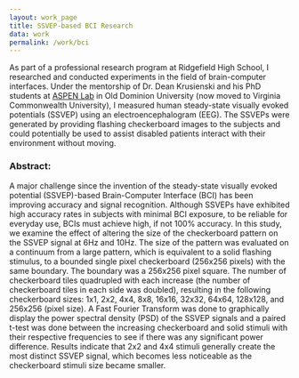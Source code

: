 ```yaml
---
layout: work_page
title: SSVEP-based BCI Research
data: work
permalink: /work/bci
---
```


As part of a professional research program at Ridgefield High School, I researched and conducted experiments in the field of brain-computer interfaces. Under the mentorship of Dr. Dean Krusienski and his PhD students at [ASPEN Lab](https://sites.google.com/vcu.edu/aspenlab) in Old Dominion University (now moved to Virginia Commonwealth University), I measured human steady-state visually evoked potentials (SSVEP) using an electroencephalogram (EEG). The SSVEPs were generated by providing flashing checkerboard images to the subjects and could potentially be used to assist disabled patients interact with their environment without moving.

### **Abstract**:
A major challenge since the invention of the steady-state visually evoked potential (SSVEP)-based Brain-Computer Interface (BCI) has been improving accuracy and signal recognition. Although SSVEPs have exhibited high accuracy rates in subjects with minimal BCI exposure, to be reliable for everyday use, BCIs must achieve high, if not 100% accuracy. In this study, we examine the effect of altering the size of the checkerboard pattern on the SSVEP signal at 6Hz and 10Hz. The size of the pattern was evaluated on a continuum from a large pattern, which is equivalent to a solid flashing stimulus, to a bounded single pixel checkerboard (256x256 pixels) with the same boundary. The boundary was a 256x256 pixel square. The number of checkerboard tiles quadrupled with each increase (the number of checkerboard tiles in each side was doubled), resulting in the following checkerboard sizes: 1x1, 2x2, 4x4, 8x8, 16x16, 32x32, 64x64, 128x128, and 256x256 (pixel size). A Fast Fourier Transform was done to graphically display the power spectral density (PSD) of the SSVEP signals and a paired t-test was done between the increasing checkerboard and solid stimuli with their respective frequencies to see if there was any significant power difference. Results indicate that 2x2 and 4x4 stimuli generally create the most distinct SSVEP signal, which becomes less noticeable as the checkerboard stimuli size became smaller.